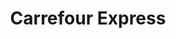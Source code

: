 ---
title: "Carrefour Express"
url: /donostia-san-sebastian/carrefour-express/
shop: Lebensmittel
---